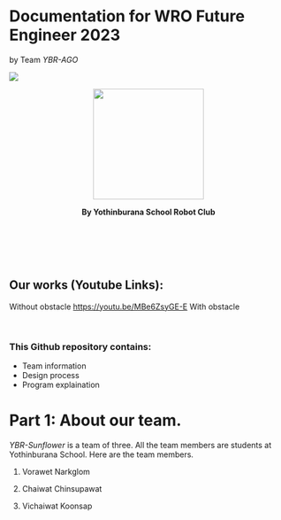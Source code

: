 # Documentation for WRO Future Engineer 2023
by Team *YBR-AGO*


![]([https://lh3.googleusercontent.com/u/0/drive-viewer/AJc5JmS-gvzix8rqHiP9ptq7tHeZygsObiNOmIOgPZ77TDPFEsBTKvNW-LatH-ngLn_0nhACZ-FHElf1pMwIivX24kCyNMjfTw=w1920-h929](http://www2.yothinburana.ac.th/website/images/logo1.png))


<p align="center">
  <img src="https://ybrobot.club/image/YB%20Robot%20logo.png" width="200"/>
</p>
<p align="center">
<b>By Yothinburana School Robot Club</b>
</p>
<br><br><br><br>

## Our works (Youtube Links): 
Without obstacle https://youtu.be/MBe6ZsyGE-E
With obstacle

<br>


### This Github repository contains:
- Team information
- Design process
- Program explaination


# **Part 1: About our team.**
*YBR-Sunflower* is a team of three. All the team members are students at Yothinburana School. 
Here are the team members.
1. Vorawet Narkglom

2. Chaiwat Chinsupawat

3. Vichaiwat Koonsap
